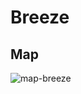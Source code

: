# Breeze

## Map

![map-breeze](https://valorantmaps.files.wordpress.com/2021/07/breeze-annotated-with-callouts.png)
